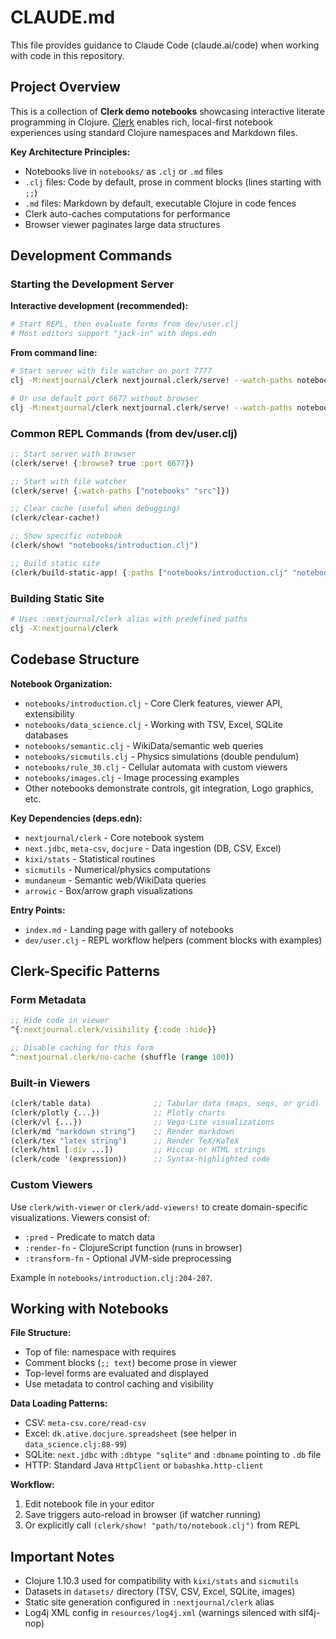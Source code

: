 # CLAUDE.md

This file provides guidance to Claude Code (claude.ai/code) when working with code in this repository.

## Project Overview

This is a collection of **Clerk demo notebooks** showcasing interactive literate programming in Clojure. [Clerk](https://clerk.vision) enables rich, local-first notebook experiences using standard Clojure namespaces and Markdown files.

**Key Architecture Principles:**
- Notebooks live in `notebooks/` as `.clj` or `.md` files
- `.clj` files: Code by default, prose in comment blocks (lines starting with `;;`)
- `.md` files: Markdown by default, executable Clojure in code fences
- Clerk auto-caches computations for performance
- Browser viewer paginates large data structures

## Development Commands

### Starting the Development Server

**Interactive development (recommended):**
```bash
# Start REPL, then evaluate forms from dev/user.clj
# Most editors support "jack-in" with deps.edn
```

**From command line:**
```bash
# Start server with file watcher on port 7777
clj -M:nextjournal/clerk nextjournal.clerk/serve! --watch-paths notebooks --port 7777 --browse

# Or use default port 6677 without browser
clj -M:nextjournal/clerk nextjournal.clerk/serve! --watch-paths notebooks
```

### Common REPL Commands (from dev/user.clj)

```clojure
;; Start server with browser
(clerk/serve! {:browse? true :port 6677})

;; Start with file watcher
(clerk/serve! {:watch-paths ["notebooks" "src"]})

;; Clear cache (useful when debugging)
(clerk/clear-cache!)

;; Show specific notebook
(clerk/show! "notebooks/introduction.clj")

;; Build static site
(clerk/build-static-app! {:paths ["notebooks/introduction.clj" "notebooks/data_science.clj"]})
```

### Building Static Site

```bash
# Uses :nextjournal/clerk alias with predefined paths
clj -X:nextjournal/clerk
```

## Codebase Structure

**Notebook Organization:**
- `notebooks/introduction.clj` - Core Clerk features, viewer API, extensibility
- `notebooks/data_science.clj` - Working with TSV, Excel, SQLite databases
- `notebooks/semantic.clj` - WikiData/semantic web queries
- `notebooks/sicmutils.clj` - Physics simulations (double pendulum)
- `notebooks/rule_30.clj` - Cellular automata with custom viewers
- `notebooks/images.clj` - Image processing examples
- Other notebooks demonstrate controls, git integration, Logo graphics, etc.

**Key Dependencies (deps.edn):**
- `nextjournal/clerk` - Core notebook system
- `next.jdbc`, `meta-csv`, `docjure` - Data ingestion (DB, CSV, Excel)
- `kixi/stats` - Statistical routines
- `sicmutils` - Numerical/physics computations
- `mundaneum` - Semantic web/WikiData queries
- `arrowic` - Box/arrow graph visualizations

**Entry Points:**
- `index.md` - Landing page with gallery of notebooks
- `dev/user.clj` - REPL workflow helpers (comment blocks with examples)

## Clerk-Specific Patterns

### Form Metadata

```clojure
;; Hide code in viewer
^{:nextjournal.clerk/visibility {:code :hide}}

;; Disable caching for this form
^:nextjournal.clerk/no-cache (shuffle (range 100))
```

### Built-in Viewers

```clojure
(clerk/table data)              ;; Tabular data (maps, seqs, or grid)
(clerk/plotly {...})            ;; Plotly charts
(clerk/vl {...})                ;; Vega-Lite visualizations
(clerk/md "markdown string")    ;; Render markdown
(clerk/tex "latex string")      ;; Render TeX/KaTeX
(clerk/html [:div ...])         ;; Hiccup or HTML strings
(clerk/code '(expression))      ;; Syntax-highlighted code
```

### Custom Viewers

Use `clerk/with-viewer` or `clerk/add-viewers!` to create domain-specific visualizations. Viewers consist of:
- `:pred` - Predicate to match data
- `:render-fn` - ClojureScript function (runs in browser)
- `:transform-fn` - Optional JVM-side preprocessing

Example in `notebooks/introduction.clj:204-207`.

## Working with Notebooks

**File Structure:**
- Top of file: namespace with requires
- Comment blocks (`;; text`) become prose in viewer
- Top-level forms are evaluated and displayed
- Use metadata to control caching and visibility

**Data Loading Patterns:**
- CSV: `meta-csv.core/read-csv`
- Excel: `dk.ative.docjure.spreadsheet` (see helper in `data_science.clj:88-99`)
- SQLite: `next.jdbc` with `:dbtype "sqlite"` and `:dbname` pointing to `.db` file
- HTTP: Standard Java `HttpClient` or `babashka.http-client`

**Workflow:**
1. Edit notebook file in your editor
2. Save triggers auto-reload in browser (if watcher running)
3. Or explicitly call `(clerk/show! "path/to/notebook.clj")` from REPL

## Important Notes

- Clojure 1.10.3 used for compatibility with `kixi/stats` and `sicmutils`
- Datasets in `datasets/` directory (TSV, CSV, Excel, SQLite, images)
- Static site generation configured in `:nextjournal/clerk` alias
- Log4j XML config in `resources/log4j.xml` (warnings silenced with slf4j-nop)
